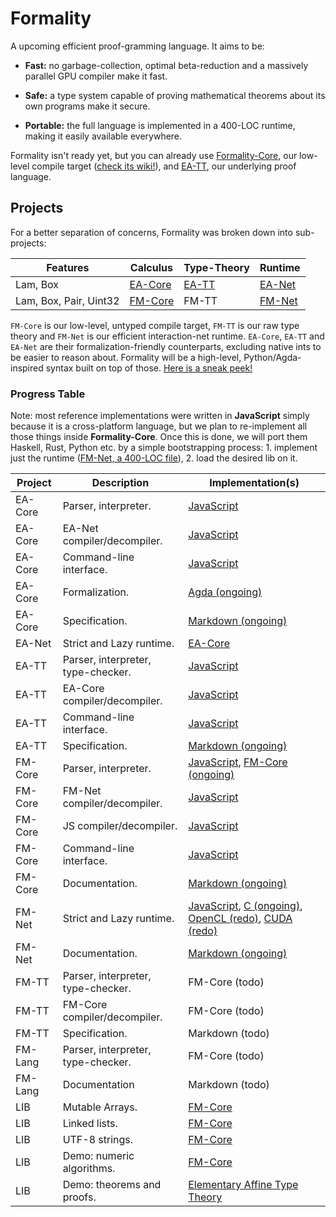 # Formality

A upcoming efficient proof-gramming language. It aims to be:

- **Fast:** no garbage-collection, optimal beta-reduction and a massively parallel GPU compiler make it fast.

- **Safe:** a type system capable of proving mathematical theorems about its own programs make it secure.

- **Portable:** the full language is implemented in a 400-LOC runtime, making it easily available everywhere.

Formality isn't ready yet, but you can already use [Formality-Core](FM-Core), our low-level compile target ([check its wiki!](https://github.com/moonad/formality-javascript/wiki)), and [EA-TT](EA-TT), our underlying proof language.

## Projects

For a better separation of concerns, Formality was broken down into sub-projects:

Features | **Calculus** | **Type-Theory** | **Runtime**
--- | --- | --- | ---
Lam, Box | [EA-Core](EA-Core) | [EA-TT](EA-TT) | [EA-Net](EA-Net)
Lam, Box, Pair, Uint32 | [FM-Core](FM-Core) | FM-TT | [FM-Net](FM-Net)

`FM-Core` is our low-level, untyped compile target, `FM-TT` is our raw type theory and `FM-Net` is our efficient interaction-net runtime. `EA-Core`, `EA-TT` and `EA-Net` are their formalization-friendly counterparts, excluding native ints to be easier to reason about. Formality will be a high-level, Python/Agda-inspired syntax built on top of those. [Here is a sneak peek!](https://gist.github.com/MaiaVictor/489a4119efd49f16605f8d4d09d421ad)

### Progress Table

Note: most reference implementations were written in **JavaScript** simply because it is a cross-platform language, but we plan to re-implement all those things inside **Formality-Core**. Once this is done, we will port them Haskell, Rust, Python etc. by a simple bootstrapping process: 1. implement just the runtime ([FM-Net, a 400-LOC file](https://github.com/moonad/Formality-Core/blob/master/javascript/fm-to-net.js)), 2. load the desired lib on it.

Project | Description | Implementation(s)
--- | --- | ---
EA-Core | Parser, interpreter. | [JavaScript](https://github.com/moonad/Formality-JavaScript/blob/master/EA-Core/ea-core.js) 
EA-Core | EA-Net compiler/decompiler. | [JavaScript](https://github.com/moonad/Formality-JavaScript/blob/master/EA-Core/ea-to-net.js)
EA-Core | Command-line interface. | [JavaScript](https://github.com/moonad/Formality-JavaScript/blob/master/EA-Core/main.js)
EA-Core | Formalization. | [Agda (ongoing)](https://gist.github.com/MaiaVictor/88ebc2d1dc54a8149ae8b8150946803e)
EA-Core | Specification. | [Markdown (ongoing)](EA-Core/spec.md)
EA-Net | Strict and Lazy runtime. | [EA-Core](https://github.com/moonad/Formality-JavaScript/blob/master/EA-Net/ea-net.js)
EA-TT | Parser, interpreter, type-checker. | [JavaScript](https://github.com/moonad/Formality-JavaScript/blob/master/EA-TT/ea-tt.js)
EA-TT | EA-Core compiler/decompiler. | [JavaScript](https://github.com/moonad/Formality-JavaScript/blob/master/EA-TT/ea-tt.js)
EA-TT | Command-line interface. | [JavaScript](https://github.com/moonad/Formality-JavaScript/blob/master/EA-TT/main.js)
EA-TT | Specification. | [Markdown (ongoing)](EA-TT/spec.md)
FM-Core | Parser, interpreter. | [JavaScript](https://github.com/moonad/Formality-JavaScript/blob/master/FM-Core/fm-core.js), [FM-Core (ongoing)](https://github.com/moonad/Formality-JavaScript/blob/master/FM-Core/term.fmc)
FM-Core | FM-Net compiler/decompiler. | [JavaScript](https://github.com/moonad/Formality-JavaScript/blob/master/FM-Core/fm-to-net.js)
FM-Core | JS compiler/decompiler. | [JavaScript](https://github.com/moonad/Formality-JavaScript/blob/master/FM-Core/fm-to-js.js)
FM-Core | Command-line interface. | [JavaScript](https://github.com/moonad/Formality-JavaScript/blob/master/FM-Core/main.js)
FM-Core | Documentation. | [Markdown (ongoing)](https://github.com/moonad/Formality-JavaScript/wiki)
FM-Net | Strict and Lazy runtime. | [JavaScript](https://github.com/moonad/Formality-JavaScript/blob/master/Formality-Net/fm-net.js), [C (ongoing)](https://github.com/moonad/Formality-JavaScript/blob/master/Formality-Net/fm-net.c), [OpenCL (redo)](https://github.com/MaiaVictor/absal-rs/blob/parallel-test-3/src/main.rs), [CUDA (redo)](https://github.com/moonad/Formality-JavaScript/blob/nasic-optimization/Formality/main.cu)
FM-Net | Documentation. | [Markdown (ongoing)](https://github.com/moonad/Formality-JavaScript/wiki/Formality-Net)
FM-TT | Parser, interpreter, type-checker. | FM-Core (todo)
FM-TT | FM-Core compiler/decompiler. | FM-Core (todo)
FM-TT | Specification. | Markdown (todo)
FM-Lang | Parser, interpreter, type-checker. | FM-Core (todo)
FM-Lang | Documentation | Markdown (todo)
LIB | Mutable Arrays. | [FM-Core](https://github.com/moonad/Formality-JavaScript/blob/master/FM-Core/array.fmc)
LIB | Linked lists. | [FM-Core](https://github.com/moonad/Formality-JavaScript/blob/master/FM-Core/list.fmc)
LIB | UTF-8 strings. | [FM-Core](https://github.com/moonad/Formality-JavaScript/blob/master/FM-Core/array.fmc)
LIB | Demo: numeric algorithms. | [FM-Core](https://github.com/moonad/Formality-JavaScript/blob/master/FM-Core/num.fmc)
LIB | Demo: theorems and proofs. | [Elementary Affine Type Theory](https://github.com/moonad/Formality-JavaScript/blob/master/EA-TT/main.eatt)
